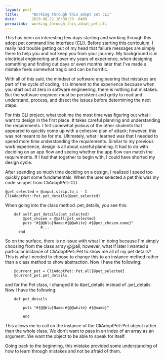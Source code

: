 ```yaml
---
layout: post
title:      "Working through this adopt pet CLI"
date:       2020-06-22 16:39:29 -0400
permalink:  working_through_this_adopt_pet_cli
---
```



This has been an interesting few days starting and working through this adopt pet command line interface (CLI). Before starting this curriculum, I really had trouble getting out of my head that failure messages are simply there to help you and not keep you from your journey. My background is in electrical engineering and over my years of experience, when designing something and finding out days or even months later that I've made a mistake feels somewhat tragic and can be horrific. 

With all of this said, the mindset of software engineering that mistakes are part of the cycle of coding, it is inherent to the experience because when you start out at zero in software engineering, there is nothing but mistakes. But the software engineer must be persistent and gritty to read and understand, process, and disect the issues before determining the next steps.

For this CLI project, what took me the most time was figuring out what I want to design in the first place. It takes careful planning and understanding the requirements. I felt somewhat jealous of the other students that appeared to quickly come up with a cohesive plan of attack; however, this was not meant to be for me. Ultimately, what I learned was that I needed to spend more time understanding the requirements. Similar to my previous work experience, design is all about careful planning. It had to do with deciding on an app flow and seeing whether the app flow can match the requirements. If I had that together to begin with, I could have shorted my design cycle.

After spending so much time deciding on a design, I realized I speed too quickly past some fundamentals. When the user selected a pet this was my code snippet from CliAdoptPet::CLI.

```
@pet_selected = @input.strip.to_i - 1
CliAdoptPet::Pet.pet_details(@pet_selected)

```

When going into the class method .pet_details, you see this:

```
    def self.pet_details(pet_selected)
        @pet_chosen = @@all[pet_selected]
        puts "#{@@blu}Name:#{@@white} #{@pet_chosen.name}"
				#...
	  end
```

So on the surface, there is no issue with what I'm doing because I'm simply choosing from the class array @@all; however, what if later I wanted a particular instance of CliAdoptPet::Pet to show me all of my pet details? This is why I needed to choose to change this to an instance method rather than a class method to show abstraction. Now I have the following:

```
    @current_pet = CliAdoptPet::Pet.all[@pet_selected]
    @current_pet.pet_details 
```

and for the Pet class, I changed it to #pet_details instead of .pet_details. Now I have the following:

```
    def pet_details
        
        puts "#{@@blu}Name:#{@@white} #{@name}"
				
		end
```

This allows me to call on the instance of the CliAdoptPet::Pet object rather than the whole class. We don't want to pass in an index of an array as an argument. We want the object to be able to speak for itself.

Going back to the beginning, this mistake provided some understanding of how to learn through mistakes and not be afraid of them.

